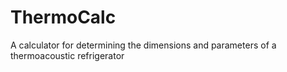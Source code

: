 ThermoCalc
==========

A calculator for determining the dimensions and parameters of a thermoacoustic refrigerator


